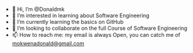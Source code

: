 - 👋 Hi, I’m @Donaldmk
- 👀 I’m interested in learning about Software Engineering
- 🌱 I’m currently learning the basics on GitHub
- 💞️ I’m looking to collaborate on the full Course of Software Engineering
- 📫 How to reach me: my email is always Open, you can catch me  of mokwenadonald@gmail.com

<!---
Donaldmk/Donaldmk is a ✨ special ✨ repository because its `README.md` (this file) appears on your GitHub profile.
You can click the Preview link to take a look at your changes.
--->
